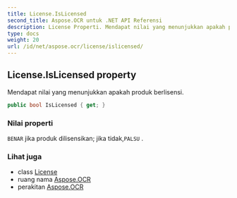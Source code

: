 ```yaml
---
title: License.IsLicensed
second_title: Aspose.OCR untuk .NET API Referensi
description: License Properti. Mendapat nilai yang menunjukkan apakah produk berlisensi.
type: docs
weight: 20
url: /id/net/aspose.ocr/license/islicensed/
---
```

## License.IsLicensed property

Mendapat nilai yang menunjukkan apakah produk berlisensi.

```csharp
public bool IsLicensed { get; }
```

### Nilai properti

`BENAR` jika produk dilisensikan; jika tidak,`PALSU` .

### Lihat juga

* class [License](../)
* ruang nama [Aspose.OCR](../../license/)
* perakitan [Aspose.OCR](../../../)


